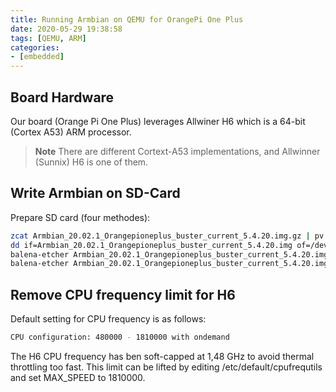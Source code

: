 ```yaml
---
title: Running Armbian on QEMU for OrangePi One Plus
date: 2020-05-29 19:38:58
tags: [QEMU, ARM]
categories:
- [embedded]
---
```


## Board Hardware

Our board (Orange Pi One Plus) leverages Allwiner H6 which is a 64-bit (Cortex A53) ARM processor.

> **Note**
> There are different Cortext-A53 implementations, and Allwinner (Sunnix) H6 is one of them.

## Write Armbian on SD-Card

Prepare SD card (four methodes):

```bash
zcat Armbian_20.02.1_Orangepioneplus_buster_current_5.4.20.img.gz | pv | dd of=/dev/mmcblkX bs=1M
dd if=Armbian_20.02.1_Orangepioneplus_buster_current_5.4.20.img of=/dev/mmcblkX bs=1M 
balena-etcher Armbian_20.02.1_Orangepioneplus_buster_current_5.4.20.img.gz -d /dev/mmcblkX
balena-etcher Armbian_20.02.1_Orangepioneplus_buster_current_5.4.20.img -d /dev/mmcblkX
```

## Remove CPU frequency limit for H6

Default setting for CPU frequency is as follows:

```sh
CPU configuration: 480000 - 1810000 with ondemand
```

The H6 CPU frequency has ben soft-capped at 1,48 GHz to avoid thermal throttling too fast. This limit can be lifted by editing /etc/default/cpufrequtils and set MAX_SPEED to 1810000.
